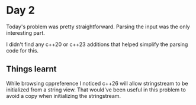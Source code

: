 # Day 2

Today's problem was pretty straightforward. Parsing the input was the only
interesting part.

I didn't find any c++20 or c++23 additions that helped simplify the parsing
 code for this.


## Things learnt
While browsing cppreference I noticed c++26 will allow stringstream to
be initialized from a string view. That would've been useful in this problem
to avoid a copy when initializing the stringstream.
